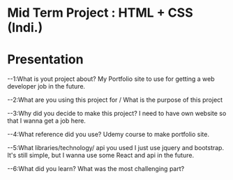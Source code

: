 # Mid Term Project : HTML + CSS (Indi.)

# Presentation

--1:What is yout project about?
My Portfolio site to use for getting a web developer job in the future.

--2:What are you using this project for / What is the purpose of this project

--3:Why did you decide to make this project?
I need to have own website so that I wanna get a job here.

--4:What reference did you use?
Udemy course to make portfolio site.

--5:What libraries/technology/ api you used
I just use jquery and bootstrap. It's still simple, but I wanna use some React and api in the future.

--6:What did you learn? What was the most challenging part?
